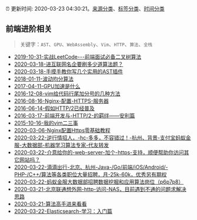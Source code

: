 :alarm_clock: 更新时间: 2020-03-23 04:30:21。[来源分类](../README.md)、[标签分类](../TAGS.md)、[时间分类](../TIMELINE.md)

## 前端进阶相关


> 关键字：`AST`、`GPU`、`WebAssembly`、`Vim`、`HTTP`、`算法`、`全栈`



- [2019-10-31-实战LeetCode---前端面试必备二叉树算法](https://www.ershicimi.com/p/f3413b58491ac20f4c17a09b8a0af5e1) 
- [2020-03-18-进互联网名企要刷多少道算法题？](https://www.ershicimi.com/p/4f252cfb2031a49b2b107305a8360f25) 
- [2020-03-18-手摸手教你写几个实用的AST插件](https://www.ershicimi.com/p/92ef474b2b730f295485adf6e75c7c78) 
- [2018-01-11-波动均分算法](https://aotu.io/notes/2018/01/11/waveaverage/) 
- [2017-04-11-GPU加速是什么](https://aotu.io/notes/2017/04/11/GPU/) 
- [2016-12-08-vim给代码行尾加分号的几种方法](https://aotu.io/notes/2016/12/08/vim-4/) 
- [2016-08-16-Nginx-配置-HTTPS-服务器](https://aotu.io/notes/2016/08/16/nginx-https/) 
- [2016-06-14-假如HTTP/2已经普及](https://aotu.io/notes/2016/06/14/http2/) 
- [2016-03-17-前端开发与-HTTP/2-的羁绊——安利篇](https://aotu.io/notes/2016/03/17/http2-char/) 
- [2015-10-16-我的vim二三事](https://aotu.io/notes/2015/10/16/vim-list/) 
- [2020-03-06-Nginx配置Https零基础教程](https://www.ershicimi.com/p/67d98150d1bf04b83b80b0883ff37725) 
- [2020-03-22-逆行情招人，-hc-多多，不容错过！-杭州、背景-支付宝蚂蚁金服-大数据部-机器学习算法专家-代友转发](https://www.v2ex.com/t/655167) 
- [2020-03-22-介意给你的-web-server-加个-https-支持，顺便帮助你访问其它网站吗？](https://www.v2ex.com/t/655128) 
- [2020-03-22-滴滴出行-北京、杭州-Java-/Go/前端/iOS/Android/-PHP-/C++/算法等各类职位大量招聘，月-25k-60k，优秀另有期权](https://www.v2ex.com/t/655045) 
- [2020-03-22-蚂蚁金服大数据部招聘数据挖掘和应用算法岗位（p6p7p8）](https://www.v2ex.com/t/655034) 
- [2020-03-21-北京联通想外网-http-访问-NAS，目前遇到不通的问题求解决思路](https://www.v2ex.com/t/654904) 
- [2020-03-21-算法高手进来看看](https://www.v2ex.com/t/654810) 
- [2020-03-22-Elasticsearch-学习：入门篇](https://toutiao.io/k/pvqmcrr) 